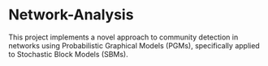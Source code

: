 # Network-Analysis
This project implements a novel approach to community detection in networks using Probabilistic Graphical Models (PGMs), specifically applied to Stochastic Block Models (SBMs).
